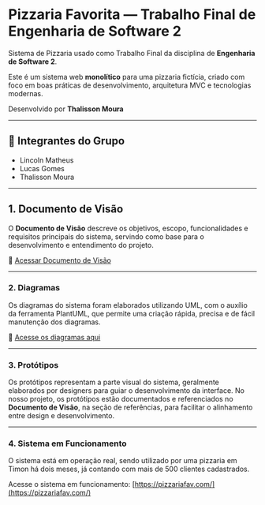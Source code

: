 # Pizzaria Favorita — Trabalho Final de Engenharia de Software 2

Sistema de Pizzaria usado como Trabalho Final da disciplina de **Engenharia de Software 2**.

Este é um sistema web **monolítico** para uma pizzaria fictícia, criado com foco em boas práticas de desenvolvimento, arquitetura MVC e tecnologias modernas.

Desenvolvido por **Thalisson Moura**

---

## 👥 Integrantes do Grupo

- Lincoln Matheus
- Lucas Gomes
- Thalisson Moura

---

## 1. Documento de Visão

O **Documento de Visão** descreve os objetivos, escopo, funcionalidades e requisitos principais do sistema, servindo como base para o desenvolvimento e entendimento do projeto.

📎 [Acessar Documento de Visão](https://github.com/Thalis78/sistema-pizzaria-esw2/tree/122b951665578b852c4cb18e1bfee98c12fdd56c/Documento_Vis%C3%A3o)

---

### 2. Diagramas

Os diagramas do sistema foram elaborados utilizando UML, com o auxílio da ferramenta PlantUML, que permite uma criação rápida, precisa e de fácil manutenção dos diagramas.

📎 [Acesse os diagramas aqui](https://github.com/Thalis78/sistema-pizzaria-esw2/tree/122b951665578b852c4cb18e1bfee98c12fdd56c/Diagramas)

---

### 3. Protótipos

Os protótipos representam a parte visual do sistema, geralmente elaborados por designers para guiar o desenvolvimento da interface. No nosso projeto, os protótipos estão documentados e referenciados no **Documento de Visão**, na seção de referências, para facilitar o alinhamento entre design e desenvolvimento.

---

### 4. Sistema em Funcionamento

O sistema está em operação real, sendo utilizado por uma pizzaria em Timon há dois meses, já contando com mais de 500 clientes cadastrados.

Acesse o sistema em funcionamento: [https://pizzariafav.com/](https://pizzariafav.com/)
